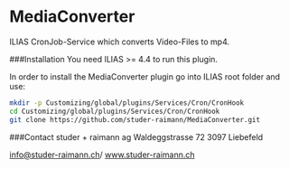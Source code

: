 MediaConverter
========
ILIAS CronJob-Service which converts Video-Files to mp4.

###Installation
You need ILIAS >= 4.4 to run this plugin.

In order to install the MediaConverter plugin go into ILIAS root folder and use:

```bash
mkdir -p Customizing/global/plugins/Services/Cron/CronHook
cd Customizing/global/plugins/Services/Cron/CronHook
git clone https://github.com/studer-raimann/MediaConverter.git
```

###Contact
studer + raimann ag
Waldeggstrasse 72
3097 Liebefeld

info@studer-raimann.ch/
www.studer-raimann.ch
